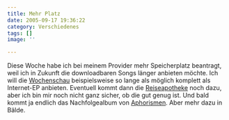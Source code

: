 ```yaml
---
title: Mehr Platz
date: 2005-09-17 19:36:22
category: Verschiedenes
tags: []
image: ''

---
```


Diese Woche habe ich bei meinem Provider mehr Speicherplatz beantragt, weil ich in Zukunft die downloadbaren Songs länger anbieten möchte. Ich will die [Wochenschau](/downloads) beispielsweise so lange als möglich komplett als Internet-EP anbieten. Eventuell kommt dann die [Reiseapotheke](/downloads) noch dazu, aber ich bin mir noch nicht ganz sicher, ob die gut genug ist. Und bald kommt ja endlich das Nachfolgealbum von [Aphorismen](/downloads). Aber mehr dazu in Bälde.
